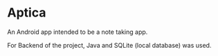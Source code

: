 # Aptica

An Android app intended to be a note taking app.

For Backend of the project, Java and SQLite (local database) was used.
